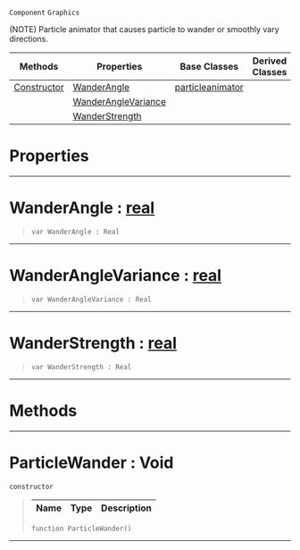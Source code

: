  `Component` `Graphics`



(NOTE) Particle animator that causes particle to wander or smoothly vary directions.

|Methods|Properties|Base Classes|Derived Classes|
|---|---|---|---|
|[ Constructor](https://github.com/ZilchEngine/ZilchDocs/blob/master/code_reference/class_reference/particlewander.md#particlewander-void)|[ WanderAngle](https://github.com/ZilchEngine/ZilchDocs/blob/master/code_reference/class_reference/particlewander.md#wanderangle-zilch-engine)|[particleanimator](https://github.com/ZilchEngine/ZilchDocs/blob/master/code_reference/class_reference/particleanimator.md)| |
| |[ WanderAngleVariance](https://github.com/ZilchEngine/ZilchDocs/blob/master/code_reference/class_reference/particlewander.md#wanderanglevariance-zero)| | |
| |[ WanderStrength](https://github.com/ZilchEngine/ZilchDocs/blob/master/code_reference/class_reference/particlewander.md#wanderstrength-zilch-engi)| | |


 #  Properties


---  
 #  WanderAngle : [real](https://github.com/ZilchEngine/ZilchDocs/blob/master/code_reference/nada_base_types/real.md)

> 
> ``` lang=cpp, name=Nada
> var WanderAngle : Real


---  
 #  WanderAngleVariance : [real](https://github.com/ZilchEngine/ZilchDocs/blob/master/code_reference/nada_base_types/real.md)

> 
> ``` lang=cpp, name=Nada
> var WanderAngleVariance : Real


---  
 #  WanderStrength : [real](https://github.com/ZilchEngine/ZilchDocs/blob/master/code_reference/nada_base_types/real.md)

> 
> ``` lang=cpp, name=Nada
> var WanderStrength : Real


---  
 #  Methods


---  
 #  ParticleWander : Void

 `constructor`

> 
> |Name|Type|Description|
> |---|---|---|
> ``` lang=cpp, name=Nada
> function ParticleWander()
> ``` 


---  
 

 